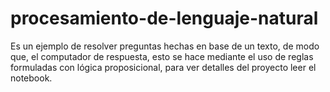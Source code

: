 # procesamiento-de-lenguaje-natural

Es un ejemplo de resolver preguntas hechas en base de un texto, de modo que, el computador de respuesta, esto se hace mediante el uso de reglas formuladas con lógica proposicional, para ver detalles del proyecto leer el notebook.
